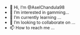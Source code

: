 - 👋 Hi, I’m @AselChandula98
- 👀 I’m interested in gamming...
- 🌱 I’m currently learning ...
- 💞️ I’m looking to collaborate on ...
- 📫 How to reach me ...

<!---
AselChandula98/AselChandula98 is a ✨ special ✨ repository because its `README.md` (this file) appears on your GitHub profile.
You can click the Preview link to take a look at your changes.
--->
